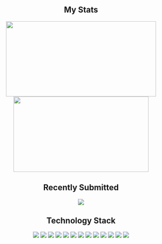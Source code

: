 <h2 align="center">My Stats</h2>
<p align = "center">
  <img width=400 height=200 src = "https://github-readme-stats.vercel.app/api?username=sansui-d&show_icons=true&theme=material-palenight&line_height=27">
  <img width=360 height=200 src = "https://github-readme-stats.vercel.app/api/top-langs/?username=sansui-d&theme=material-palenight&layout=compact">
</p>
<h2 align="center">Recently Submitted</h2>
<p align = "center">
 <img src = "https://activity-graph.herokuapp.com/graph?username=sansui-d&theme=react">
</p>

<h2 align="center">Technology Stack</h2>
<p align="center">
<img src="https://img.shields.io/badge/-HTML5-E34F26?style=flat&logo=html5&logoColor=white"/>
<img src="https://img.shields.io/badge/-CSS3-1572B6?style=flat&logo=css3&logoColor=white"/>
<img src="https://img.shields.io/badge/-JavaScript-eed718?style=flat&logo=javascript&logoColor=ffffff"/>
<img src="https://img.shields.io/badge/-Bootstrap-563D7C?style=flat&logo=bootstrap&logoColor=white"/>
<img src="https://img.shields.io/badge/-vue-green?style=flat&logo=vue.js&logoColor=ffffff"/>
<img src="https://img.shields.io/badge/-TypeScript-blue?style=flat&logo=TypeScript&logoColor=FFFFFF"/>
<img src="https://img.shields.io/badge/-MongoDB-4DB33D?style=flat&logo=mongodb&logoColor=FFFFFF"/>
<img src="https://img.shields.io/badge/-Express.js-558ac5?style=flat&logo=Express&logoColor=FFFFFF"/>
<img src="https://img.shields.io/badge/-Node.js-3C873A?style=flat&logo=Node.js&logoColor=white"/>
<img src="https://img.shields.io/badge/-react-blue?style=flat&logo=React&logoColor=FFFFFF"/>
<img src="https://img.shields.io/badge/-Git-F1502F?style=flat&logo=git&logoColor=FFFFFF"/>
<img src="https://img.shields.io/badge/-Github-000000?style=flat&logo=github&logoColor=FFFFFF"/>
<img src="https://img.shields.io/badge/-VS%20Code-4DB33D?style=flat&logo=visual%20studio%20code&logoColor=white"/>
</p>

